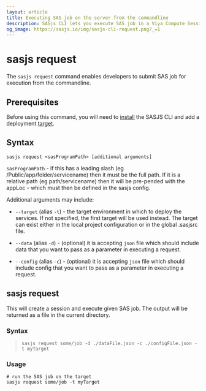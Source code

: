 ```yaml
---
layout: article
title: Executing SAS job on the server from the commandline
description: SASjs CLI lets you execute SAS job in a Viya Compute Session, that is on server directly from the terminal (or commandline session).
og_image: https://sasjs.io/img/sasjs-cli-request.png?_=1
---
```


sasjs request
====================

The `sasjs request` command enables developers to submit SAS job for execution from the commandline.

## Prerequisites
Before using this command, you will need to [install](/installation) the SASJS CLI and add a deployment [target](/add).

## Syntax

```
sasjs request <sasProgramPath> [additional arguments]
```

`sasProgramPath` - if this has a leading slash (eg /Public/app/folder/servicename)
then it must be the full path. If it is a relative path (eg path/servicename) then
it will be pre-pended with the appLoc - which must then be defined in the sasjs config.

Additional arguments may include:

* `--target` (alias `-t`) - the target environment in which to deploy the services.  If not specified, the first target will be used instead.
The target can exist either in the local project configuration or in the global .sasjsrc file.

* `--data` (alias `-d`) - (optional) it is accepting `json` file which should include data that you want to pass as a parameter in executing a request.

* `--config` (alias `-c`) - (optional) it is accepting `json` file which should include config that you want to pass as a parameter in executing a request.


## sasjs request

This will create a session and execute given SAS job. The output will be returned as a file in the current directory.

### Syntax

> `sasjs request some/job -d ./dataFile.json -c ./configFile.json -t myTarget`

### Usage

```
# run the SAS job on the target
sasjs request some/job -t myTarget
```